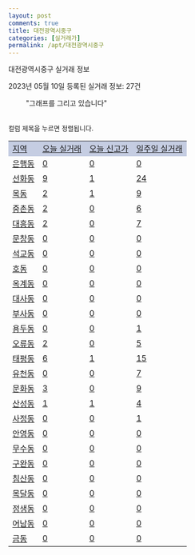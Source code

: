 ```yaml
---
layout: post
comments: true
title: 대전광역시중구
categories: [실거래가]
permalink: /apt/대전광역시중구
---
```


대전광역시중구 실거래 정보

2023년 05월 10일 등록된 실거래 정보: 27건

<!--<script async src="https://pagead2.googlesyndication.com/pagead/js/adsbygoogle.js?client=ca-pub-3485438051770037"
 crossorigin="anonymous"></script>-->

<script type="text/javascript">
  google.charts.load('current', {'packages':['corechart']});
  google.charts.setOnLoadCallback(drawChart);

  function drawChart() {
    var data = google.visualization.arrayToDataTable([['거래일', '매매', '전월세', '전매'], ['21-01', 6, 5, 0], ['21-02', 0, 2, 0], ['21-03', 0, 1, 0], ['21-04', 0, 1, 0], ['21-05', 1, 0, 0], ['21-06', 0, 1, 0], ['21-07', 1, 22, 0], ['21-08', 63, 56, 2], ['21-09', 3, 7, 1], ['21-10', 1, 1, 0], ['21-11', 3, 5, 0], ['21-12', 0, 3, 0], ['22-01', 0, 25, 0], ['22-02', 3, 9, 2], ['22-03', 3, 9, 0], ['22-04', 3, 8, 0], ['22-05', 73, 164, 4], ['22-06', 75, 271, 3], ['22-07', 73, 265, 8], ['22-08', 93, 265, 0], ['22-09', 78, 235, 2], ['22-10', 74, 241, 0], ['22-11', 61, 252, 0], ['22-12', 57, 238, 1], ['23-01', 58, 299, 0], ['23-02', 106, 344, 3], ['23-03', 139, 252, 2], ['23-04', 123, 177, 15], ['23-05', 1, 29, 2]]);

    var options = {
      title: '최근 1년간 유형별 거래량 추이',
      legend: { position: 'bottom' }
    };

    setTimeout(function() {
        var chart = new google.visualization.LineChart(document.getElementById('columnchart_material'));
        chart.draw(data, (options));
        document.getElementById('loading').style.display = 'none';
        var dayLabel = (new Date()).getDay();
        if (dayLabel < 2) {
            sorttable.innerSortFunction.apply(document.getElementById('week'), []);
            sorttable.innerSortFunction.apply(document.getElementById('week'), []);        
        }
        else {
            sorttable.innerSortFunction.apply(document.getElementById('today'), []);
            sorttable.innerSortFunction.apply(document.getElementById('today'), []);
        }
    }, 200);

  }
</script>

<div id="loading" style="z-index:20; display: block; margin-left: 35px">"그래프를 그리고 있습니다"</div>
<div id="columnchart_material" style="width: 95%; margin-left: -35px; display: block"></div>
<!--<div style="width: 95%; margin-left: -35px; display: block">
      <script async src="https://pagead2.googlesyndication.com/pagead/js/adsbygoogle.js?client=ca-pub-3485438051770037"
          crossorigin="anonymous"></script>
      <ins class="adsbygoogle"
          style="display:block"
          data-ad-format="fluid"
          data-ad-layout-key="-fb+5w+4e-db+86"
          data-ad-client="ca-pub-3485438051770037"
          data-ad-slot="1827090281"></ins>
      <script>
          (adsbygoogle = window.adsbygoogle || []).push({});
      </script>
</div>-->
<br>

<font size='small' style='font-size: small;'>컬럼 제목을 누르면 정렬됩니다.</font>
<table class="sortable">
  <tr style='background-color: rgba(114, 132, 186,0.4);'>
    <td id="region"><a href="#">지역</a></td>
    <td id="today"><a href="#">오늘 실거래</a></td>
    <td id="today_new"><a href="#">오늘 신고가</a></td>
    <td id="week"><a href="#">일주일 실거래</a></td>
  </tr>

  
  <tr class="item">
    <td><a href="대전광역시중구은행동">은행동</a></td>
    <td><a href="대전광역시중구은행동">0</a></td>
    <td><a href="대전광역시중구은행동">0</a></td>
    <td><a href="대전광역시중구은행동">0</a></td>
  </tr>
    

  <tr class="item">
    <td><a href="대전광역시중구선화동">선화동</a></td>
    <td><a href="대전광역시중구선화동">9</a></td>
    <td><a href="대전광역시중구선화동">1</a></td>
    <td><a href="대전광역시중구선화동">24</a></td>
  </tr>
    

  <tr class="item">
    <td><a href="대전광역시중구목동">목동</a></td>
    <td><a href="대전광역시중구목동">2</a></td>
    <td><a href="대전광역시중구목동">1</a></td>
    <td><a href="대전광역시중구목동">9</a></td>
  </tr>
    

  <tr class="item">
    <td><a href="대전광역시중구중촌동">중촌동</a></td>
    <td><a href="대전광역시중구중촌동">2</a></td>
    <td><a href="대전광역시중구중촌동">0</a></td>
    <td><a href="대전광역시중구중촌동">6</a></td>
  </tr>
    

  <tr class="item">
    <td><a href="대전광역시중구대흥동">대흥동</a></td>
    <td><a href="대전광역시중구대흥동">2</a></td>
    <td><a href="대전광역시중구대흥동">0</a></td>
    <td><a href="대전광역시중구대흥동">7</a></td>
  </tr>
    

  <tr class="item">
    <td><a href="대전광역시중구문창동">문창동</a></td>
    <td><a href="대전광역시중구문창동">0</a></td>
    <td><a href="대전광역시중구문창동">0</a></td>
    <td><a href="대전광역시중구문창동">0</a></td>
  </tr>
    

  <tr class="item">
    <td><a href="대전광역시중구석교동">석교동</a></td>
    <td><a href="대전광역시중구석교동">0</a></td>
    <td><a href="대전광역시중구석교동">0</a></td>
    <td><a href="대전광역시중구석교동">0</a></td>
  </tr>
    

  <tr class="item">
    <td><a href="대전광역시중구호동">호동</a></td>
    <td><a href="대전광역시중구호동">0</a></td>
    <td><a href="대전광역시중구호동">0</a></td>
    <td><a href="대전광역시중구호동">0</a></td>
  </tr>
    

  <tr class="item">
    <td><a href="대전광역시중구옥계동">옥계동</a></td>
    <td><a href="대전광역시중구옥계동">0</a></td>
    <td><a href="대전광역시중구옥계동">0</a></td>
    <td><a href="대전광역시중구옥계동">0</a></td>
  </tr>
    

  <tr class="item">
    <td><a href="대전광역시중구대사동">대사동</a></td>
    <td><a href="대전광역시중구대사동">0</a></td>
    <td><a href="대전광역시중구대사동">0</a></td>
    <td><a href="대전광역시중구대사동">0</a></td>
  </tr>
    

  <tr class="item">
    <td><a href="대전광역시중구부사동">부사동</a></td>
    <td><a href="대전광역시중구부사동">0</a></td>
    <td><a href="대전광역시중구부사동">0</a></td>
    <td><a href="대전광역시중구부사동">0</a></td>
  </tr>
    

  <tr class="item">
    <td><a href="대전광역시중구용두동">용두동</a></td>
    <td><a href="대전광역시중구용두동">0</a></td>
    <td><a href="대전광역시중구용두동">0</a></td>
    <td><a href="대전광역시중구용두동">1</a></td>
  </tr>
    

  <tr class="item">
    <td><a href="대전광역시중구오류동">오류동</a></td>
    <td><a href="대전광역시중구오류동">2</a></td>
    <td><a href="대전광역시중구오류동">0</a></td>
    <td><a href="대전광역시중구오류동">5</a></td>
  </tr>
    

  <tr class="item">
    <td><a href="대전광역시중구태평동">태평동</a></td>
    <td><a href="대전광역시중구태평동">6</a></td>
    <td><a href="대전광역시중구태평동">1</a></td>
    <td><a href="대전광역시중구태평동">15</a></td>
  </tr>
    

  <tr class="item">
    <td><a href="대전광역시중구유천동">유천동</a></td>
    <td><a href="대전광역시중구유천동">0</a></td>
    <td><a href="대전광역시중구유천동">0</a></td>
    <td><a href="대전광역시중구유천동">7</a></td>
  </tr>
    

  <tr class="item">
    <td><a href="대전광역시중구문화동">문화동</a></td>
    <td><a href="대전광역시중구문화동">3</a></td>
    <td><a href="대전광역시중구문화동">0</a></td>
    <td><a href="대전광역시중구문화동">9</a></td>
  </tr>
    

  <tr class="item">
    <td><a href="대전광역시중구산성동">산성동</a></td>
    <td><a href="대전광역시중구산성동">1</a></td>
    <td><a href="대전광역시중구산성동">1</a></td>
    <td><a href="대전광역시중구산성동">4</a></td>
  </tr>
    

  <tr class="item">
    <td><a href="대전광역시중구사정동">사정동</a></td>
    <td><a href="대전광역시중구사정동">0</a></td>
    <td><a href="대전광역시중구사정동">0</a></td>
    <td><a href="대전광역시중구사정동">1</a></td>
  </tr>
    

  <tr class="item">
    <td><a href="대전광역시중구안영동">안영동</a></td>
    <td><a href="대전광역시중구안영동">0</a></td>
    <td><a href="대전광역시중구안영동">0</a></td>
    <td><a href="대전광역시중구안영동">0</a></td>
  </tr>
    

  <tr class="item">
    <td><a href="대전광역시중구무수동">무수동</a></td>
    <td><a href="대전광역시중구무수동">0</a></td>
    <td><a href="대전광역시중구무수동">0</a></td>
    <td><a href="대전광역시중구무수동">0</a></td>
  </tr>
    

  <tr class="item">
    <td><a href="대전광역시중구구완동">구완동</a></td>
    <td><a href="대전광역시중구구완동">0</a></td>
    <td><a href="대전광역시중구구완동">0</a></td>
    <td><a href="대전광역시중구구완동">0</a></td>
  </tr>
    

  <tr class="item">
    <td><a href="대전광역시중구침산동">침산동</a></td>
    <td><a href="대전광역시중구침산동">0</a></td>
    <td><a href="대전광역시중구침산동">0</a></td>
    <td><a href="대전광역시중구침산동">0</a></td>
  </tr>
    

  <tr class="item">
    <td><a href="대전광역시중구목달동">목달동</a></td>
    <td><a href="대전광역시중구목달동">0</a></td>
    <td><a href="대전광역시중구목달동">0</a></td>
    <td><a href="대전광역시중구목달동">0</a></td>
  </tr>
    

  <tr class="item">
    <td><a href="대전광역시중구정생동">정생동</a></td>
    <td><a href="대전광역시중구정생동">0</a></td>
    <td><a href="대전광역시중구정생동">0</a></td>
    <td><a href="대전광역시중구정생동">0</a></td>
  </tr>
    

  <tr class="item">
    <td><a href="대전광역시중구어남동">어남동</a></td>
    <td><a href="대전광역시중구어남동">0</a></td>
    <td><a href="대전광역시중구어남동">0</a></td>
    <td><a href="대전광역시중구어남동">0</a></td>
  </tr>
    

  <tr class="item">
    <td><a href="대전광역시중구금동">금동</a></td>
    <td><a href="대전광역시중구금동">0</a></td>
    <td><a href="대전광역시중구금동">0</a></td>
    <td><a href="대전광역시중구금동">0</a></td>
  </tr>
    


</table>


    